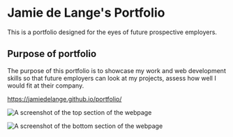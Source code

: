 # Jamie de Lange's Portfolio

This is a portfolio designed for the eyes of future prospective employers.

## Purpose of portfolio

The purpose of this portfolio is to showcase my work and web development skills so that future employers can look at my projects, assess how well I would fit at their company.

https://jamiedelange.github.io/portfolio/

![A screenshot of the top section of the webpage](https://dev-to-uploads.s3.amazonaws.com/i/52n4o272w2lej91rn3ia.png)

![A screenshot of the bottom section of the webpage](https://dev-to-uploads.s3.amazonaws.com/i/czaeh2mpd6zdynfrp2ae.png)
